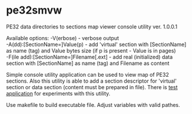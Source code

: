 # pe32smvw
 PE32 data directories to sections map viewer console utility ver. 1.0.0.1

 Available options:
   -V(erbose) -	verbose output<br/>
   -A(dd):[SectionName=]Value(p) - add 'virtual' section with [SectionName] as name (tag) and Value bytes size (if p is present - Value is in pages)<br/>
   -F(ile add):[SectionName=]Filename[.ext] - add real (initialized) data section with [SectionName] as name (tag) and Filename as content<br/>

 Simple console utility application can be used to view map of PE32 sections. Also this utility is able to add a section descriptor for 'virtual' section or data section (content must be prepared in file).
 There is <a href="https://github.com/Victor-Soldatov/TestSMVW">test application</a> for experiments with this utility.

 Use makefile to build executable file. Adjust variables with valid pathes.
